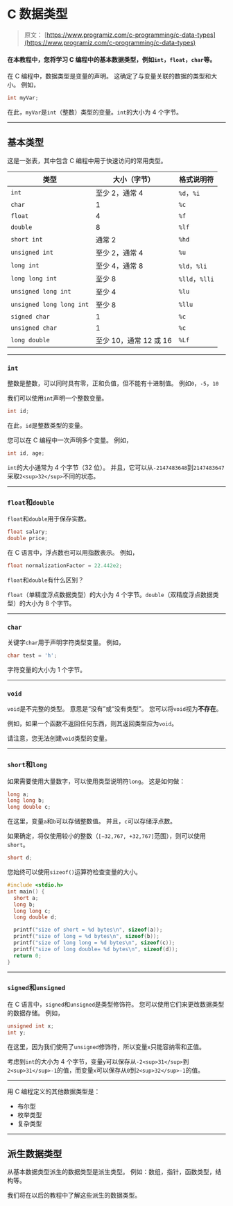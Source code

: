 # C 数据类型

> 原文： [https://www.programiz.com/c-programming/c-data-types](https://www.programiz.com/c-programming/c-data-types)

#### 在本教程中，您将学习 C 编程中的基本数据类型，例如`int`，`float`，`char`等。

在 C 编程中，数据类型是变量的声明。 这确定了与变量关联的数据的类型和大小。 例如，

```c
int myVar;
```

在此，`myVar`是`int`（整数）类型的变量。`int`的大小为 4 个字节。

* * *

## 基本类型

这是一张表，其中包含 C 编程中用于快速访问的常用类型。

| 类型 | 大小（字节） | 格式说明符 |
| --- | --- | --- |
| `int` | 至少 2，通常 4 | `%d`，`%i` |
| `char` | 1 | `%c` |
| `float` | 4 | `%f` |
| `double` | 8 | `%lf` |
| `short int` | 通常 2 | `%hd` |
| `unsigned int` | 至少 2，通常 4 | `%u` |
| `long int` | 至少 4，通常 8 | `%ld`，`%li` |
| `long long int` | 至少 8 | `%lld`，`%lli` |
| `unsigned long int` | 至少 4 | `%lu` |
| `unsigned long long int` | 至少 8 | `%llu` |
| `signed char` | 1 | `%c` |
| `unsigned char` | 1 | `%c` |
| `long double` | 至少 10，通常 12 或 16 | `%Lf` |

* * *

### `int`

整数是整数，可以同时具有零，正和负值，但不能有十进制值。 例如`0`，`-5`，`10`

我们可以使用`int`声明一个整数变量。

```c
int id;
```

在此，`id`是整数类型的变量。

您可以在 C 编程中一次声明多个变量。 例如，

```c
int id, age;
```

`int`的大小通常为 4 个字节（32 位）。 并且，它可以从`-2147483648`到`2147483647`采取`2<sup>32</sup>`不同的状态。

* * *

### `float`和`double`

`float`和`double`用于保存实数。

```c
float salary;
double price;
```

在 C 语言中，浮点数也可以用指数表示。 例如，

```c
float normalizationFactor = 22.442e2;
```

`float`和`double`有什么区别？

`float`（单精度浮点数据类型）的大小为 4 个字节。`double`（双精度浮点数据类型）的大小为 8 个字节。

* * *

### `char`

关键字`char`用于声明字符类型变量。 例如，

```c
char test = 'h';
```

字符变量的大小为 1 个字节。

* * *

### `void`

`void`是不完整的类型。 意思是“没有”或“没有类型”。 您可以将`void`视为**不存在**。

例如，如果一个函数不返回任何东西，则其返回类型应为`void`。

请注意，您无法创建`void`类型的变量。

* * *

### `short`和`long`

如果需要使用大量数字，可以使用类型说明符`long`。 这是如何做：

```c
long a;
long long b;
long double c;
```

在这里，变量`a`和`b`可以存储整数值。 并且，`c`可以存储浮点数。

如果确定，将仅使用较小的整数（`[−32,767, +32,767]`范围），则可以使用`short`。

```c
short d;
```

您始终可以使用`sizeof()`运算符检查变量的大小。

```c
#include <stdio.h>      
int main() {
  short a;
  long b;
  long long c;
  long double d;

  printf("size of short = %d bytes\n", sizeof(a));
  printf("size of long = %d bytes\n", sizeof(b));
  printf("size of long long = %d bytes\n", sizeof(c));
  printf("size of long double= %d bytes\n", sizeof(d));
  return 0;
}
```

* * *

### `signed`和`unsigned`

在 C 语言中，`signed`和`unsigned`是类型修饰符。 您可以使用它们来更改数据类型的数据存储。 例如，

```c
unsigned int x;
int y;
```

在这里，因为我们使用了`unsigned`修饰符，所以变量`x`只能容纳零和正值。

考虑到`int`的大小为 4 个字节，变量`y`可以保存从`-2<sup>31</sup>`到`2<sup>31</sup>-1`的值，而变量`x`可以保存从`0`到`2<sup>32</sup>-1`的值。

* * *

用 C 编程定义的其他数据类型是：

*   布尔型
*   枚举类型
*   复杂类型

* * *

## 派生数据类型

从基本数据类型派生的数据类型是派生类型。 例如：数组，指针，函数类型，结构等。

我们将在以后的教程中了解这些派生的数据类型。